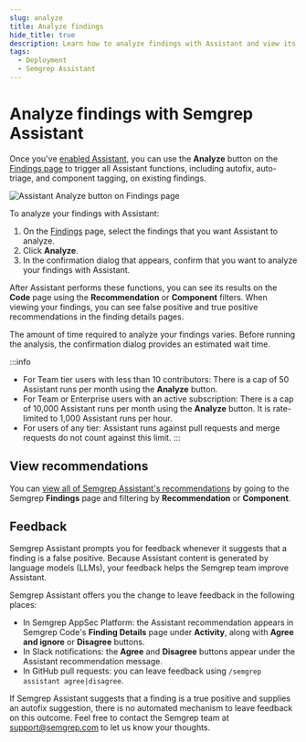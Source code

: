 ```yaml
---
slug: analyze
title: Analyze findings
hide_title: true
description: Learn how to analyze findings with Assistant and view its results.
tags:
  - Deployment
  - Semgrep Assistant
---
```


# Analyze findings with Semgrep Assistant

Once you've [enabled Assistant](/docs/semgrep-assistant/getting-started), you can use the **Analyze** button on the [Findings page](/semgrep-code/findings) to trigger all Assistant functions, including autofix, auto-triage, and component tagging, on existing findings.

![Assistant Analyze button on Findings page](/img/scp-assistant.png#md-width)

To analyze your findings with Assistant:

1. On the [Findings](https://semgrep.dev/orgs/-/findings?tab=open) page, select the findings that you want Assistant to analyze.
2. Click **Analyze**.
3. In the confirmation dialog that appears, confirm that you want to analyze your findings with Assistant.

After Assistant performs these functions, you can see its results on the **Code** page using the **Recommendation** or **Component** filters. When viewing your findings, you can see false positive and true positive recommendations in the finding details pages.

The amount of time required to analyze your findings varies. Before running the analysis, the confirmation dialog provides an estimated wait time.

:::info
- For Team tier users with less than 10 contributors: There is a cap of 50 Assistant runs per month using the **Analyze** button.
- For Team or Enterprise users with an active subscription: There is a cap of 10,000 Assistant runs per month using the **Analyze** button. It is rate-limited to 1,000 Assistant runs per hour.
- For users of any tier: Assistant runs against pull requests and merge requests do not count against this limit.
:::

## View recommendations

You can [view all of Semgrep Assistant's recommendations](/semgrep-code/findings/#filter-findings) by going to the Semgrep **Findings** page and filtering by **Recommendation** or **Component**.

## Feedback

Semgrep Assistant prompts you for feedback whenever it suggests that a finding is a false positive. Because Assistant content is generated by language models (LLMs), your feedback helps the Semgrep team improve Assistant.

Semgrep Assistant offers you the change to leave feedback in the following places:

* In Semgrep AppSec Platform: the Assistant recommendation appears in Semgrep Code's **Finding Details** page under **Activity**, along with **Agree and ignore** or **Disagree** buttons. 
* In Slack notifications: the **Agree** and **Disagree** buttons appear under the Assistant recommendation message.
* In GitHub pull requests: you can leave feedback using `/semgrep assistant agree|disagree`.

If Semgrep Assistant suggests that a finding is a true positive and supplies an autofix suggestion, there is no automated mechanism to leave feedback on this outcome. Feel free to contact the Semgrep team at [<i class="fa-regular fa-envelope"></i> support@semgrep.com](mailto:support@semgrep.com) to let us know your thoughts.
